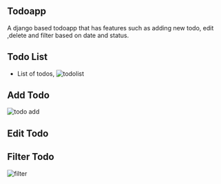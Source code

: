 ## Todoapp
A django based todoapp that has features such as adding new todo, edit ,delete and filter based on date and status.

## Todo List
- List of todos,
![todolist](https://github.com/user-attachments/assets/8931c7ad-6933-476f-ab55-d19d55b99bc7)

## Add Todo
![todo add](https://github.com/user-attachments/assets/bdf03f7e-7aaa-4a20-bfc7-f2c2cec77f91)


## Edit Todo


## Filter Todo 
![filter](https://github.com/user-attachments/assets/4588cff9-d4a4-415b-bf0e-3711e627c533)














